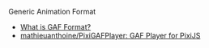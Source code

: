 Generic Animation Format

- [What is GAF Format?](https://gafmedia.com/documentation/what-is-gaf-format)
- [mathieuanthoine/PixiGAFPlayer: GAF Player for PixiJS](https://github.com/mathieuanthoine/PixiGAFPlayer)
